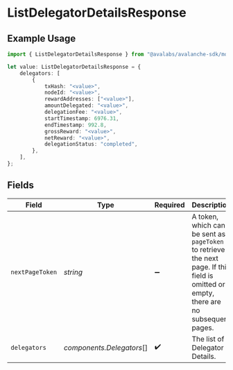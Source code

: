 # ListDelegatorDetailsResponse

## Example Usage

```typescript
import { ListDelegatorDetailsResponse } from "@avalabs/avalanche-sdk/models/components";

let value: ListDelegatorDetailsResponse = {
    delegators: [
        {
            txHash: "<value>",
            nodeId: "<value>",
            rewardAddresses: ["<value>"],
            amountDelegated: "<value>",
            delegationFee: "<value>",
            startTimestamp: 6976.31,
            endTimestamp: 992.8,
            grossReward: "<value>",
            netReward: "<value>",
            delegationStatus: "completed",
        },
    ],
};
```

## Fields

| Field                                                                                                                                  | Type                                                                                                                                   | Required                                                                                                                               | Description                                                                                                                            |
| -------------------------------------------------------------------------------------------------------------------------------------- | -------------------------------------------------------------------------------------------------------------------------------------- | -------------------------------------------------------------------------------------------------------------------------------------- | -------------------------------------------------------------------------------------------------------------------------------------- |
| `nextPageToken`                                                                                                                        | *string*                                                                                                                               | :heavy_minus_sign:                                                                                                                     | A token, which can be sent as `pageToken` to retrieve the next page. If this field is omitted or empty, there are no subsequent pages. |
| `delegators`                                                                                                                           | *components.Delegators*[]                                                                                                              | :heavy_check_mark:                                                                                                                     | The list of Delegator Details.                                                                                                         |